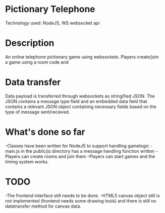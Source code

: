 # Pictionary Telephone
Technology used: NodeJS, WS websocket api

# Description
An online telephone pictionary game using websockets.
Players create/join a game using a room code and 

# Data transfer
Data payload is transferred through websockets as stringified JSON.
The JSON contains a message type field and an embedded data field that contains a relevant
JSON object containing necessary fields based on the type of message sent/recieved.

# What's done so far
-Classes have been written for NodeJS to support handling gamelogic
-main.js in the public/js directory has a message handling function written
-Players can create rooms and join them
-Players can start games and the timing system works.


# TODO
-The frontend interface still needs to be done.
-HTML5 canvas object still is not implemented (frontend needs some drawing tools)
 and there is still no datatransfer method for canvas data.
